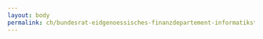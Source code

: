 ```yaml
---
layout: body
permalink: ch/bundesrat-eidgenoessisches-finanzdepartement-informatiksteuerungsorgan-des-bundes-isb-leitung-isb-ikt-standarddienste-und-supportprozesse-sd-sd-datenkommunikation/
---
```


